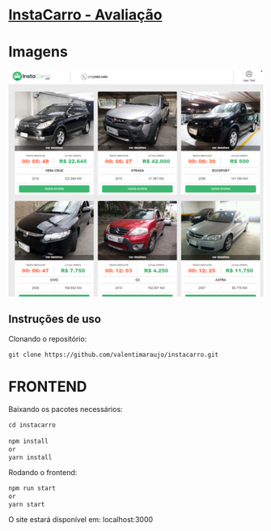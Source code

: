 # [InstaCarro - Avaliação](http://localhost:3000/)

# Imagens
![](./screenshot/home-page.png)


## Instruções de uso

Clonando o repositório:

```
git clone https://github.com/valentimaraujo/instacarro.git
```

# FRONTEND

Baixando os pacotes necessários:

```
cd instacarro

npm install
or
yarn install
```

Rodando o frontend:

```
npm run start
or
yarn start
```

O site estará disponível em: localhost:3000

